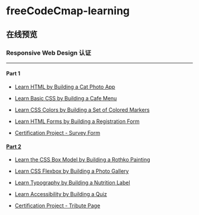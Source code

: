 # freeCodeCmap-learning

## 在线预览

### Responsive Web Design 认证
<hr>

#### Part 1

- <a href="http://198.46.218.141:8080/freeCodeCamp-learning/Responsive_Web_Design_Certification/Learn_HTML_by_Building_a_Cat_Photo_App/index.html">Learn HTML by Building a Cat Photo App</a>

- <a href="http://198.46.218.141:8080/freeCodeCamp-learning/Responsive_Web_Design_Certification/Learn_Basic_CSS_by_Building_a_Cafe_Menu/index.html">Learn Basic CSS by Building a Cafe Menu

- <a href="http://198.46.218.141:8080/freeCodeCamp-learning/Responsive_Web_Design_Certification/Learn_CSS_Colors_by_Building_a_Set_of_Colored_Markers/index.html">Learn CSS Colors by Building a Set of Colored Markers

- <a href="http://198.46.218.141:8080/freeCodeCamp-learning/Responsive_Web_Design_Certification/Learn_HTML_Forms_by_Building_a_Registration_Form/index.html">Learn HTML Forms by Building a Registration Form

- <a href="http://198.46.218.141:8080/freeCodeCamp-learning/Responsive_Web_Design_Certification/Certification_Project-Survey_Form/index.html">Certification Project - Survey Form

#### Part 2

- <a href="http://198.46.218.141:8080/freeCodeCamp-learning/Responsive_Web_Design_Certification/Learn_the_CSS_Box_Model_by_Building_a_Rothko_Painting/index.html">Learn the CSS Box Model by Building a Rothko Painting

- <a href="http://198.46.218.141:8080/freeCodeCamp-learning/Responsive_Web_Design_Certification/Learn_CSS_Flexbox_by_Building_a_Photo_Gallery/index.html">Learn CSS Flexbox by Building a Photo Gallery

- <a href="http://198.46.218.141:8080/freeCodeCamp-learning/Responsive_Web_Design_Certification/Learn_Typography_by_Building_a_Nutrition_Label/index.html">Learn Typography by Building a Nutrition Label

- <a href="http://198.46.218.141:8080/freeCodeCamp-learning/Responsive_Web_Design_Certification/Learn_Accessibility_by_Building_a_Quiz/index.html">Learn Accessibility by Building a Quiz

- Certification Project - Tribute Page
